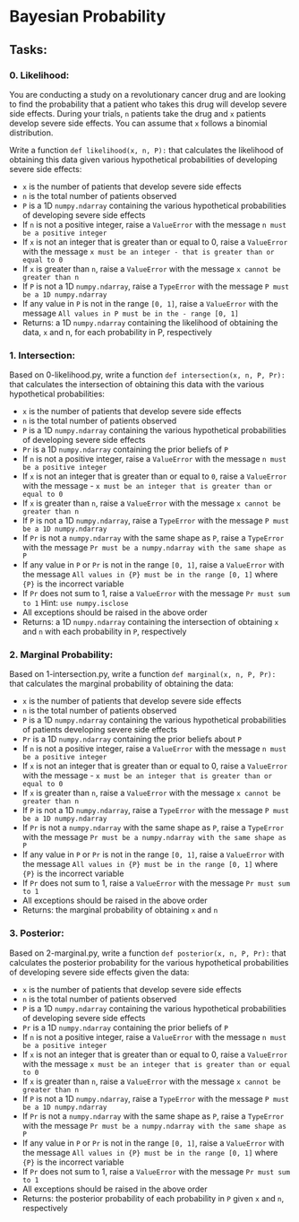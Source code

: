 # Bayesian Probability

## Tasks:

### 0. Likelihood:
You are conducting a study on a revolutionary cancer drug and are looking to find the probability that a patient who takes this drug will develop severe side effects. During your trials, ``n`` patients take the drug and ``x`` patients develop severe side effects. You can assume that ``x`` follows a binomial distribution.

Write a function ``def likelihood(x, n, P):`` that calculates the likelihood of obtaining this data given various hypothetical probabilities of developing severe side effects:

- ``x`` is the number of patients that develop severe side effects
- ``n`` is the total number of patients observed
- ``P`` is a 1D ``numpy.ndarray`` containing the various hypothetical probabilities of developing severe side effects
- If ``n`` is not a positive integer, raise a ``ValueError`` with the message ``n must be a positive integer``
- If ``x`` is not an integer that is greater than or equal to 0, raise a ``ValueError`` with the message ``x must be an integer - that is greater than or equal to 0``
- If ``x`` is greater than ``n``, raise a ``ValueError`` with the message ``x cannot be greater than n``
- If ``P`` is not a 1D ``numpy.ndarray``, raise a ``TypeError`` with the message ``P must be a 1D numpy.ndarray``
- If any value in ``P`` is not in the range ``[0, 1]``, raise a ``ValueError`` with the message ``All values in P must be in the - range [0, 1]``
- Returns: a 1D ``numpy.ndarray`` containing the likelihood of obtaining the data, ``x`` and n, for each probability in P, respectively

### 1. Intersection:
Based on 0-likelihood.py, write a function ``def intersection(x, n, P, Pr):`` that calculates the intersection of obtaining this data with the various hypothetical probabilities:

- ``x`` is the number of patients that develop severe side effects
- ``n`` is the total number of patients observed
- ``P`` is a 1D ``numpy.ndarray`` containing the various hypothetical probabilities of developing severe side effects
- ``Pr`` is a 1D ``numpy.ndarray`` containing the prior beliefs of ``P``
- If ``n`` is not a positive integer, raise a ``ValueError`` with the message ``n must be a positive integer``
- If ``x`` is not an integer that is greater than or equal to ``0``, raise a ``ValueError`` with the message - ``x must be an integer that is greater than or equal to 0``
- If ``x`` is greater than ``n``, raise a ``ValueError`` with the message ``x cannot be greater than n``
- If ``P`` is not a 1D ``numpy.ndarray``, raise a ``TypeError`` with the message ``P must be a 1D numpy.ndarray``
- If ``Pr`` is not a ``numpy.ndarray`` with the same shape as ``P``, raise a ``TypeError`` with the message ``Pr must be a numpy.ndarray with the same shape as P``
- If any value in ``P`` or ``Pr`` is not in the range ``[0, 1]``, raise a ``ValueError`` with the message ``All values in {P} must be in the range [0, 1]`` where ``{P}`` is the incorrect variable
- If ``Pr`` does not sum to 1, raise a ``ValueError`` with the message ``Pr must sum to 1`` Hint: ``use numpy.isclose``
- All exceptions should be raised in the above order
- Returns: a 1D ``numpy.ndarray`` containing the intersection of obtaining ``x`` and ``n`` with each probability in ``P``, respectively

### 2. Marginal Probability:
Based on 1-intersection.py, write a function ``def marginal(x, n, P, Pr):`` that calculates the marginal probability of obtaining the data:

- ``x`` is the number of patients that develop severe side effects
- ``n`` is the total number of patients observed
- ``P`` is a 1D ``numpy.ndarray`` containing the various hypothetical probabilities of patients developing severe side effects
- ``Pr`` is a 1D ``numpy.ndarray`` containing the prior beliefs about ``P``
- If ``n`` is not a positive integer, raise a ``ValueError`` with the message ``n must be a positive integer``
- If ``x`` is not an integer that is greater than or equal to 0, raise a ``ValueError`` with the message - ``x must be an integer that is greater than or equal to 0``
- If ``x`` is greater than ``n``, raise a ``ValueError`` with the message ``x cannot be greater than n``
- If ``P`` is not a 1D ``numpy.ndarray``, raise a ``TypeError`` with the message ``P must be a 1D numpy.ndarray``
- If ``Pr`` is not a ``numpy.ndarray`` with the same shape as ``P``, raise a `TypeError` with the message ``Pr must be a numpy.ndarray with the same shape as P``
- If any value in ``P`` or ``Pr`` is not in the range ``[0, 1]``, raise a ``ValueError`` with the message ``All values in {P} must be in the range [0, 1]`` where ``{P}`` is the incorrect variable
- If ``Pr`` does not sum to 1, raise a ``ValueError`` with the message ``Pr must sum to 1``
- All exceptions should be raised in the above order
- Returns: the marginal probability of obtaining ``x`` and ``n``

### 3. Posterior:
Based on 2-marginal.py, write a function ``def posterior(x, n, P, Pr):`` that calculates the posterior probability for the various hypothetical probabilities of developing severe side effects given the data:

- ``x`` is the number of patients that develop severe side effects
- ``n`` is the total number of patients observed
- ``P`` is a 1D ``numpy.ndarray`` containing the various hypothetical probabilities of developing severe side effects
- ``Pr`` is a 1D ``numpy.ndarray`` containing the prior beliefs of ``P``
- If ``n`` is not a positive integer, raise a ``ValueError`` with the message ``n must be a positive integer``
- If ``x`` is not an integer that is greater than or equal to 0, raise a ``ValueError`` with the message ``x must be an integer that is greater than or equal to 0``
- If ``x`` is greater than ``n``, raise a ``ValueError`` with the message ``x cannot be greater than n``
- If ``P`` is not a 1D ``numpy.ndarray``, raise a ``TypeError`` with the message ``P must be a 1D numpy.ndarray``
- If ``Pr`` is not a ``numpy.ndarray`` with the same shape as ``P``, raise a ``TypeError`` with the message ``Pr must be a numpy.ndarray with the same shape as P``
- If any value in ``P`` or ``Pr`` is not in the range ``[0, 1]``, raise a ``ValueError`` with the message ``All values in {P} must be in the range [0, 1]`` where ``{P}`` is the incorrect variable
- If ``Pr`` does not sum to 1, raise a ``ValueError`` with the message ``Pr must sum to 1``
- All exceptions should be raised in the above order
- Returns: the posterior probability of each probability in ``P`` given ``x`` and ``n``, respectively
